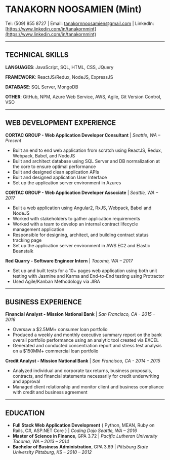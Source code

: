 
# TANAKORN NOOSAMIEN (Mint)

Tel: (509) 855 8727    |    Email: [tanakornnoosamien@gmail.com](mailto:tanakornnoosamien@gmail.com)   |   LinkedIn: [https://www.linkedin.com/in/tanakornmint](https://www.linkedin.com/in/tanakornmint)

------

## TECHNICAL SKILLS

**LANGUAGES**: JavaScript, SQL, HTML, CSS, JQuery

**FRAMEWORK**: ReactJS/Redux, NodeJS, ExpressJS

**DATABASE**: SQL Server, MongoDB

**OTHER**: GitHub, NPM, Azure Web Service, AWS, Agile, Git Version Control, VSO

------

## WEB DEVELOPMENT EXPERIENCE

**CORTAC GROUP - Web Application Developer Consultant** | *Seattle, WA – Present*

+ Built an end to end web application from scratch using ReactJS, Redux, Webpack, Babel, and NodeJS
+ Built and architect database using SQL Server and DB normalization at the core to ensure optimal performance
+ Built and designed clean application APIs
+ Built and designed application User Interface
+ Set up the application server environment in Azures

**CORTAC GROUP - Web Application Developer Associate**   |   *Seattle, WA – 2017*

+ Built a web application using Angular2, RxJS, Webpack, Babel and NodeJS
+ Worked with stakeholders to gather application requirements
+ Worked with a team to develop an internal contract lifecycle management application
+ Responsible for designing, architect, and building contract status tracking page
+ Set up the application server environment in AWS EC2 and Elastic Beanstalk

**Red Quarry - Software Engineer Intern** |   *Tacoma, WA – 2017*

+ Set up and built tests for a 10+ pages web application using both unit testing with Jasmine and Karma and End-to-End testing using Protractor
+ Used Agile/Kanban Methodology via JIRA

------

## BUSINESS EXPERIENCE

**Financial Analyst - Mission National Bank** | *San Francisco, CA - 2015 – 2016*

+ Oversaw a $2.5MM+ consumer loan portfolio
+ Produced a weekly and monthly executive summary report on the bank overall portfolio performance using an analytic tool created via EXCEL
+ Generated and conducted concentration report and stress test analysis on a $150MM+ commercial loan portfolio

**Credit Analyst - Mission National Bank** | *San Francisco, CA - 2014 – 2015*

+ Analyzed individual and corporate tax returns, business proposals, contracts, and financial statements necessarily for credit underwriting and approval
+ Managed client relationship and monitor client and business compliance with credit and business agreement

------

## EDUCATION

+ **Full Stack Web Application Development** { Python, MEAN, Ruby on Rails, C#, ASP.NET Core } | *Coding Dojo Seattle, WA – 2016*
+ **Master of Science in Finance**, GPA 3.72 | *Pacific Lutheran University Tacoma, WA – 2013 – 2014*
+ **Bachelor of Business Administration**, GPA 3.69 | *Pittsburg State University Pittsburg, KS – 2010 – 2012*